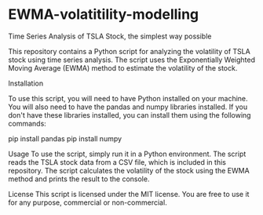 # EWMA-volatitility-modelling
Time Series Analysis of TSLA Stock, the simplest way possible

This repository contains a Python script for analyzing the volatility of TSLA stock using time series analysis. The script uses the Exponentially Weighted Moving Average (EWMA) method to estimate the volatility of the stock.

Installation

To use this script, you will need to have Python installed on your machine. You will also need to have the pandas and numpy libraries installed. If you don't have these libraries installed, you can install them using the following commands:


pip install pandas
pip install numpy


Usage
To use the script, simply run it in a Python environment. The script reads the TSLA stock data from a CSV file, which is included in this repository. The script calculates the volatility of the stock using the EWMA method and prints the result to the console.

License
This script is licensed under the MIT license. You are free to use it for any purpose, commercial or non-commercial.

